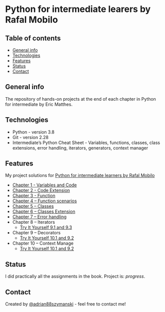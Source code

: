 # Python for intermediate learers by Rafal Mobilo

## Table of contents
* [General info](#general-info)
* [Technologies](#technologies)
* [Features](#features)
* [Status](#status)
* [Contact](#contact)

## General info
The repository of hands-on projects at the end of each chapter in Python for intermediate by Eric Matthes.

## Technologies
* Python - version 3.8
* Git - version 2.28
* Intermediate’s Python Cheat Sheet - Variables, functions, classes, class extensions, error handling, iterators, generators, context manager

## Features
My project solutions for [Python for intermediate learners by Rafal Mobilo](https://www.udemy.com/course/python-dla-srednio-zaawansowanych/)


* [Chapter 1 - Variables and Code](https://github.com/adrian88szymanski/Python_Crash_Course_Eric_Matthes/blob/master/Chapter%202/2.1_2.2.py)
* [Chapter 2 - Code Extension](https://github.com/adrian88szymanski/Python_Crash_Course_Eric_Matthes/blob/master/Chapter%203/3.1_3.2_3.3.py)
* [Chapter 3 - Function](https://github.com/adrian88szymanski/Python_Crash_Course_Eric_Matthes/blob/master/Chapter%204/4.1_4.2_.py)
* [Chapter 4 – Function scenarios](https://github.com/adrian88szymanski/Python_Crash_Course_Eric_Matthes/blob/master/Chapter%205/5.1_5.2.py)
* [Chapter 5 – Classes](https://github.com/adrian88szymanski/Python_Crash_Course_Eric_Matthes/blob/master/Chapter%206/6.1_6.2_6.3.py)
* [Chapter 6 – Classes Extension](https://github.com/adrian88szymanski/Python_Crash_Course_Eric_Matthes/blob/master/Chapter%207/7.1_7.2_7.3.py)
* [Chapter 7 – Error handling](https://github.com/adrian88szymanski/Python_Crash_Course_Eric_Matthes/blob/master/Chapter%208/8.1_8.2.py)
* Chapter 8 – Iterators
    * [Try It Yourself 9.1 and 9.3](https://github.com/adrian88szymanski/Python_Crash_Course_Eric_Matthes/blob/master/Chapter%209/9.1_9.2_9.3.py)
* Chapter 9 – Decorators
    * [Try It Yourself 10.1 and 9.2](https://github.com/adrian88szymanski/Python_Crash_Course_Eric_Matthes/blob/master/Chapter%2010/10.1_10.2.py)
* Chapter 10 – Context Manage
    * [Try It Yourself 10.1 and 9.2](https://github.com/adrian88szymanski/Python_Crash_Course_Eric_Matthes/blob/master/Chapter%2010/10.1_10.2.py)

## Status
I did practically all the assignments in the book.
Project is: _progress_.

## Contact
Created by [@adrian88szymanski](https://github.com/adrian88szymanski) - feel free to contact me!